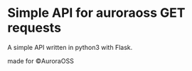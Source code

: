 # Simple API for auroraoss GET requests

A simple API written in python3 with Flask.


made for :copyright:AuroraOSS
